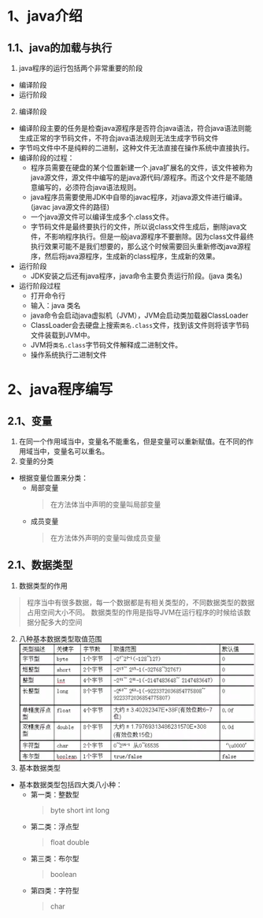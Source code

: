 # 1、java介绍
## 1.1、java的加载与执行
1. java程序的运行包括两个非常重要的阶段
  - 编译阶段
  - 运行阶段
2. 编译阶段
  - 编译阶段主要的任务是检查java源程序是否符合java语法，符合java语法则能生成正常的字节码文件，不符合java语法规则无法生成字节码文件
  - 字节吗文件中不是纯粹的二进制，这种文件无法直接在操作系统中直接执行。
  - 编译阶段的过程：
    - 程序员需要在硬盘的某个位置新建一个.java扩展名的文件，该文件被称为java源文件，源文件中编写的是java源代码/源程序。而这个文件是不能随意编写的，必须符合java语法规则。
	- java程序员需要使用JDK中自带的javac程序，对java源文件进行编译。(javac java源文件的路径)
	- 一个java源文件可以编译生成多个.class文件。
	- 字节码文件是最终要执行的文件，所以说class文件生成后，删除java文件，不影响程序执行。但是一般java源程序不要删除。因为class文件最终执行效果可能不是我们想要的，那么这个时候需要回头重新修改java源程序，然后将java源程序，生成新的class程序，生成新的效果。
  - 运行阶段
    - JDK安装之后还有java程序，java命令主要负责运行阶段。(java 类名)
  - 运行阶段过程
    - 打开命令行
	- 输入：java 类名
	- java命令会启动java虚拟机（JVM），JVM会启动类加载器ClassLoader
	- ClassLoader会去硬盘上搜索`类名.class`文件，找到该文件则将该字节码文件装载到JVM中。
	- JVM将`类名.class`字节码文件解释成二进制文件。
	- 操作系统执行二进制文件
# 2、java程序编写
## 2.1、变量
1. 在同一个作用域当中，变量名不能重名，但是变量可以重新赋值。在不同的作用域当中，变量名可以重名。
2. 变量的分类
  - 根据变量位置来分类：
    - 局部变量
	  > 在方法体当中声明的变量叫局部变量
	- 成员变量
	  > 在方法体外声明的变量叫做成员变量
## 2.1、数据类型
1. 数据类型的作用
  > 程序当中有很多数据，每一个数据都是有相关类型的，不同数据类型的数据占用空间大小不同。
  > 数据类型的作用是指导JVM在运行程序的时候给该数据分配多大的空间
2. 八种基本数据类型取值范围
![八种基本数据类型取值范围](DataType.png)
3. 基本数据类型
  - 基本数据类型包括四大类八小种：
    - 第一类：整数型
	  > byte short int long
	- 第二类：浮点型
	  > float double
	- 第三类：布尔型
      > boolean
	- 第四类：字符型
	  > char

